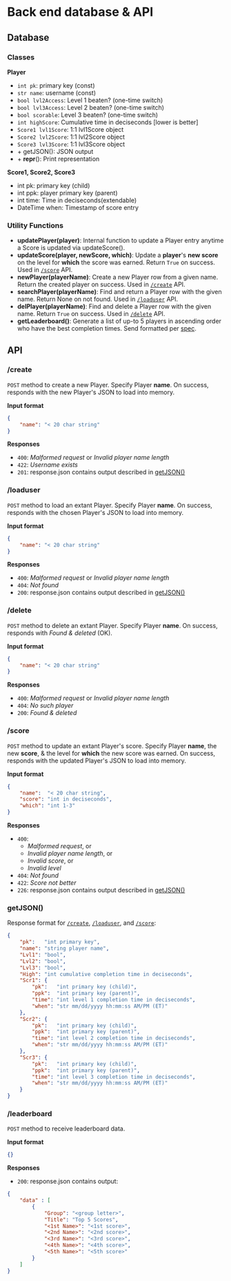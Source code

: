 # Back end database & API

## Database
### Classes
**Player**
- `int pk`:          primary key (const)
- `str name`:        username (const)
- `bool lvl2Access`: Level 1 beaten? (one-time switch)
- `bool lvl3Access`: Level 2 beaten? (one-time switch)
- `bool scorable`:   Level 3 beaten? (one-time switch)
- `int highScore`:   Cumulative time in deciseconds [lower is better]
- `Score1 lvl1Score`:  1:1 lvl1Score object
- `Score2 lvl2Score`:  1:1 lvl2Score object
- `Score3 lvl3Score`:  1:1 lvl3Score object
- \+ getJSON():      JSON output
- \+ __repr__():     Print representation

**Score1, Score2, Score3**
- int pk:   primary key (child)
- int ppk:  player primary key (parent)
- int time: Time in deciseconds(extendable)
- DateTime when: Timestamp of score entry

### Utility Functions
- **updatePlayer(player)**: Internal function to update a Player entry anytime a Score is updated via updateScore().
- **updateScore(player, newScore, which)**: Update a **player**'s **new score** on the level for **which** the score was earned. Return `True` on success. Used in [`/score`](#score) API.
- **newPlayer(playerName)**: Create a new Player row from a given name. Return the created player on success. Used in [`/create`](#create) API.
- **searchPlayer(playerName)**: Find and return a Player row with the given name. Return None on not found. Used in [`/loaduser`](#loaduser) API.
- **delPlayer(playerName)**: Find and delete a Player row with the given name. Return `True` on success. Used in [`/delete`](#delete) API.
- **getLeaderboard()**: Generate a list of up-to 5 players in ascending order who have the best completion times. Send formatted per [spec](https://docs.google.com/document/d/1Gpnkp3MwqZgTIk5YkbYMRW6-g69R0THyHQW5jGE_9s8/edit).

## API
### /create
`POST` method to create a new Player. Specify Player **name**. On success, responds with the new Player's JSON to load into memory.

**Input format**
```json
{
    "name": "< 20 char string"
}
```

**Responses**
- `400`: *Malformed request* or *Invalid player name length*
- `422`: *Username exists*
- `201`: response.json contains output described in [getJSON()](#getjson)

### /loaduser
`POST` method to load an extant Player. Specify Player **name**. On success, responds with the chosen Player's JSON to load into memory.

**Input format**
```json
{
    "name": "< 20 char string"
}
```

**Responses**
- `400`: *Malformed request* or *Invalid player name length*
- `404`: *Not found*
- `200`: response.json contains output described in [getJSON()](#getjson)

### /delete
`POST` method to delete an extant Player. Specify Player **name**. On success, responds with *Found & deleted* (OK).

**Input format**
```json
{
    "name": "< 20 char string"
}
```

**Responses**
- `400`: *Malformed request* or *Invalid player name length*
- `404`: *No such player*
- `200`: *Found & deleted*

### /score
`POST` method to update an extant Player's score. Specify Player **name**, the new **score**, & the level for **which** the new score was earned. On success, responds with the updated Player's JSON to load into memory.

**Input format**
```json
{
    "name":  "< 20 char string",
    "score": "int in deciseconds",
    "which": "int 1-3"
}
```

**Responses**
- `400`:
  - *Malformed request*, or
  - *Invalid player name length*, or
  - *Invalid score*, or
  - *Invalid level*
- `404`: *Not found*
- `422`: *Score not better*
- `226`: response.json contains output described in [getJSON()](#getjson)

### getJSON()
Response format for [`/create`](#create), [`/loaduser`](#loaduser), and [`/score`](#score):
```json
{
    "pk":   "int primary key",
    "name": "string player name",
    "Lvl1": "bool",
    "Lvl2": "bool",
    "Lvl3": "bool",
    "High": "int cumulative completion time in deciseconds",
    "Scr1": {
        "pk":   "int primary key (child)",
        "ppk":  "int primary key (parent)",
        "time": "int level 1 completion time in deciseconds",
        "when": "str mm/dd/yyyy hh:mm:ss AM/PM (ET)"
    },
    "Scr2": {
        "pk":   "int primary key (child)",
        "ppk":  "int primary key (parent)",
        "time": "int level 2 completion time in deciseconds",
        "when": "str mm/dd/yyyy hh:mm:ss AM/PM (ET)"
    },
    "Scr3": {
        "pk":   "int primary key (child)",
        "ppk":  "int primary key (parent)",
        "time": "int level 3 completion time in deciseconds",
        "when": "str mm/dd/yyyy hh:mm:ss AM/PM (ET)"
    }
}
```

### /leaderboard
`POST` method to receive leaderboard data.

**Input format**
```json
{}
```

**Responses**
- `200`: response.json contains output:

```json
{
    "data" : [ 
        {
            "Group": "<group letter>",
            "Title": "Top 5 Scores",
            "<1st Name>": "<1st score>",
            "<2nd Name>": "<2nd score>",
            "<3rd Name>": "<3rd score>",
            "<4th Name>": "<4th score>",
            "<5th Name>": "<5th score>"
        }
    ]
}
```
